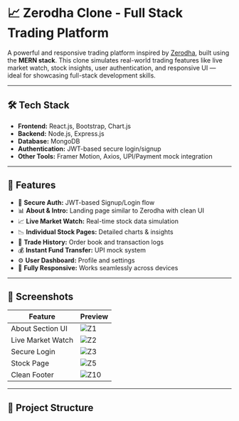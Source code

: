 # 📈 Zerodha Clone - Full Stack Trading Platform

A powerful and responsive trading platform inspired by [Zerodha](https://zerodha.com), built using the **MERN stack**. This clone simulates real-world trading features like live market watch, stock insights, user authentication, and responsive UI — ideal for showcasing full-stack development skills.

---

## 🛠 Tech Stack

- **Frontend:** React.js, Bootstrap, Chart.js  
- **Backend:** Node.js, Express.js  
- **Database:** MongoDB  
- **Authentication:** JWT-based secure login/signup  
- **Other Tools:** Framer Motion, Axios, UPI/Payment mock integration

---

## 🚀 Features

- 🔐 **Secure Auth:** JWT-based Signup/Login flow  
- 📊 **About & Intro:** Landing page similar to Zerodha with clean UI  
- 📈 **Live Market Watch:** Real-time stock data simulation  
- 📉 **Individual Stock Pages:** Detailed charts & insights  
- 🧾 **Trade History:** Order book and transaction logs  
- 💰 **Instant Fund Transfer:** UPI mock system  
- ⚙️ **User Dashboard:** Profile and settings  
- 📱 **Fully Responsive:** Works seamlessly across devices  

---

## 📸 Screenshots

| Feature | Preview |
|--------|---------|
| About Section UI | ![Z1](public/Zerodha/Z1.png) |
| Live Market Watch | ![Z2](public/Zerodha/Z2.png) |
| Secure Login | ![Z3](public/Zerodha/Z3.png) |
| Stock Page | ![Z5](public/Zerodha/Z5.png) |
| Clean Footer | ![Z10](public/Zerodha/Z10.png) |

---

## 📂 Project Structure

